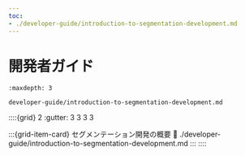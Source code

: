 ```yaml
---
toc:
- ./developer-guide/introduction-to-segmentation-development.md
---
```

# 開発者ガイド

```{toctree}
:maxdepth: 3

developer-guide/introduction-to-segmentation-development.md
```

::::{grid} 2
:gutter: 3 3 3 3

:::{grid-item-card} セグメンテーション開発の概要
:link: ./developer-guide/introduction-to-segmentation-development.md
:::
::::
